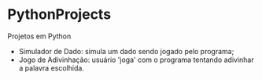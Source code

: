 # PythonProjects
Projetos em Python

- Simulador de Dado: simula um dado sendo jogado pelo programa;
- Jogo de Adivinhação: usuário 'joga' com o programa tentando adivinhar a palavra escolhida. 
